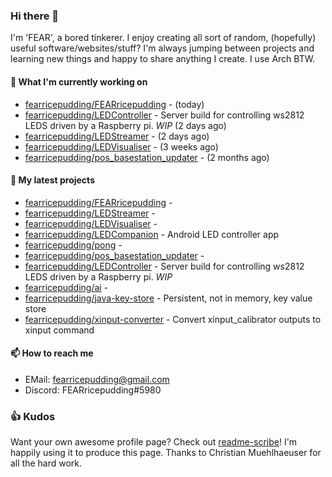 ### Hi there 👋

I'm 'FEAR', a bored tinkerer. I enjoy creating all sort of random, (hopefully) useful software/websites/stuff? 
I'm always jumping between projects and learning new things and happy to share anything I create.
I use Arch BTW.

#### 🌱 What I'm currently working on

- [fearricepudding/FEARricepudding](https://github.com/fearricepudding/FEARricepudding) -  (today)
- [fearricepudding/LEDController](https://github.com/fearricepudding/LEDController) - Server build for controlling ws2812 LEDS driven by a Raspberry pi. *WIP* (2 days ago)
- [fearricepudding/LEDStreamer](https://github.com/fearricepudding/LEDStreamer) -  (2 days ago)
- [fearricepudding/LEDVisualiser](https://github.com/fearricepudding/LEDVisualiser) -  (3 weeks ago)
- [fearricepudding/pos_basestation_updater](https://github.com/fearricepudding/pos_basestation_updater) -  (2 months ago)

#### 🌱 My latest projects

- [fearricepudding/FEARricepudding](https://github.com/fearricepudding/FEARricepudding) - 
- [fearricepudding/LEDStreamer](https://github.com/fearricepudding/LEDStreamer) - 
- [fearricepudding/LEDVisualiser](https://github.com/fearricepudding/LEDVisualiser) - 
- [fearricepudding/LEDCompanion](https://github.com/fearricepudding/LEDCompanion) - Android LED controller app
- [fearricepudding/pong](https://github.com/fearricepudding/pong) - 
- [fearricepudding/pos_basestation_updater](https://github.com/fearricepudding/pos_basestation_updater) - 
- [fearricepudding/LEDController](https://github.com/fearricepudding/LEDController) - Server build for controlling ws2812 LEDS driven by a Raspberry pi. *WIP*
- [fearricepudding/ai](https://github.com/fearricepudding/ai) - 
- [fearricepudding/java-key-store](https://github.com/fearricepudding/java-key-store) - Persistent, not in memory, key value store  
- [fearricepudding/xinput-converter](https://github.com/fearricepudding/xinput-converter) - Convert xinput_calibrator outputs to xinput command

#### 📫 How to reach me

- EMail: fearricepudding@gmail.com
- Discord: FEARricepudding#5980

### 👍 Kudos

Want your own awesome profile page? Check out [readme-scribe](https://github.com/muesli/readme-scribe)!
I'm happily using it to produce this page. Thanks to Christian Muehlhaeuser for all the hard work.

